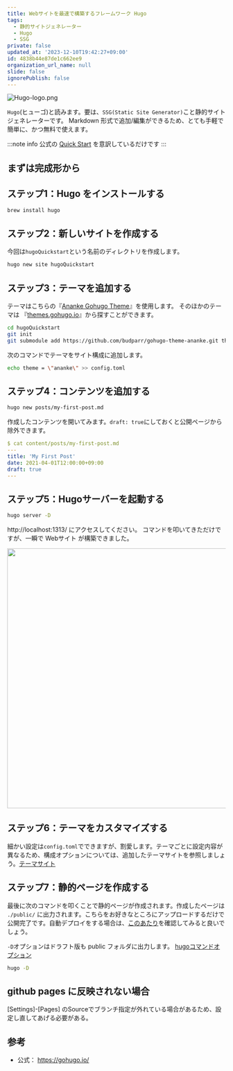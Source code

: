 ```yaml
---
title: Webサイトを最速で構築するフレームワーク Hugo
tags:
  - 静的サイトジェネレーター
  - Hugo
  - SSG
private: false
updated_at: '2023-12-10T19:42:27+09:00'
id: 4838b44e87de1c662ee9
organization_url_name: null
slide: false
ignorePublish: false
---
```


![Hugo-logo.png](https://qiita-image-store.s3.ap-northeast-1.amazonaws.com/0/59081/e2b693ff-b71e-34d3-7e76-51a080e286ce.png)

`Hugo`(ヒューゴ)と読みます。要は、`SSG(Static Site Generator)`こと静的サイトジェネレーターです。 Markdown 形式で追加/編集ができるため、とても手軽で簡単に、かつ無料で使えます。

:::note info
公式の [Quick Start](https://gohugo.io/getting-started/quick-start/) を意訳しているだけです
:::

## まずは完成形から

## ステップ1：Hugo をインストールする

```bash
brew install hugo
```

## ステップ2：新しいサイトを作成する

今回は`hugoQuickstart`という名前のディレクトリを作成します。

```bash
hugo new site hugoQuickstart
```

## ステップ3：テーマを追加する

テーマはこちらの『[Ananke Gohugo Theme](https://themes.gohugo.io/gohugo-theme-ananke/)』を使用します。
そのほかのテーマは 『[themes.gohugo.io](https://themes.gohugo.io/)』から探すことができます。

```bash
cd hugoQuickstart
git init
git submodule add https://github.com/budparr/gohugo-theme-ananke.git themes/ananke
```

次のコマンドでテーマをサイト構成に追加します。

```bash
echo theme = \"ananke\" >> config.toml
```

## ステップ4：コンテンツを追加する

```bash
hugo new posts/my-first-post.md
```

作成したコンテンツを開いてみます。`draft: true`にしておくと公開ページから除外できます。

```yaml
$ cat content/posts/my-first-post.md
---
title: 'My First Post'
date: 2021-04-01T12:00:00+09:00
draft: true
---
```

## ステップ5：Hugoサーバーを起動する

```bash
hugo server -D
```

http://localhost:1313/ にアクセスしてください。
コマンドを叩いてきただけですが、一瞬で Webサイト が構築できました。

<img src="https://qiita-image-store.s3.ap-northeast-1.amazonaws.com/0/59081/80c1906a-851c-78a9-52a5-a75ad6a38b11.png" width=600px></img>

## ステップ6：テーマをカスタマイズする

細かい設定は`config.toml`でできますが、割愛します。テーマごとに設定内容が異なるため、構成オプションについては、追加したテーマサイトを参照しましょう。[テーマサイト](https://github.com/theNewDynamic/gohugo-theme-ananke)

## ステップ7：静的ページを作成する

最後に次のコマンドを叩くことで静的ページが作成されます。作成したページは `./public/` に出力されます。こちらをお好きなところにアップロードするだけで公開完了です。自動デプロイをする場合は、[このあたり](https://gohugo.io/hosting-and-deployment/)を確認してみると良いでしょう。

`-D`オプションはドラフト版も public フォルダに出力します。
[hugoコマンドオプション](https://gohugo.io/commands/hugo/)

```bash
hugo -D
```

## github pages に反映されない場合

[Settings]-[Pages]
のSourceでブランチ指定が外れている場合があるため、設定し直してあげる必要がある。

## 参考

- 公式： https://gohugo.io/
